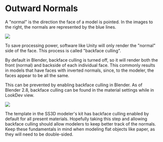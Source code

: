 # Outward Normals

A "normal" is the direction the face of a model is pointed. In the images to the right, the normals are represented by the blue lines.

![](https://lh3.googleusercontent.com/rSREJjpmtSTGPxO09FPgtzGrp80iIsV7KB\_wMy73VrPv8TG0lqqDUxmsq2BtSIiQDfT1mcUoVMbu\_-WEYFKl5MS6rvQmoJJENAT7FDd9UkCjvpyXuG1tjoFXrPKsgZgBNpi0HobfeTY3386V-vBkLg)

To save processing power, software like Unity will only render the "normal" side of the face. This process is called "backface culling".

By default in Blender, backface culling is turned off, so it will render both the front (normal) and backside of each individual face. This commonly results in models that have faces with inverted normals, since, to the modeler, the faces appear to be all the same.

This can be prevented by enabling backface culling in Blender. As of Blender 2.8, backface culling can be found in the material settings while in LookDev view.

![](https://lh3.googleusercontent.com/CNYVpeRMaW2WLNv5qO3\_l9b4L6r7YtgcMQpz4ngtNbpGZFooHbvgIYdP87nTFSJo27liNtSjHRQqs9IEllO-D\_-p5M0IGqFqvTMs1ep00hmUsef8ALSz1iMecmvFcdWGZQIPlvuc6itXZ-cO2KUNtA)

The template in the SS3D modeler's kit has backface culling enabled by default for all present materials. Hopefully taking this step and allowing backface culling should allow modelers to keep better track of the normals. Keep these fundamentals in mind when modeling flat objects like paper, as they will need to be double-sided.
